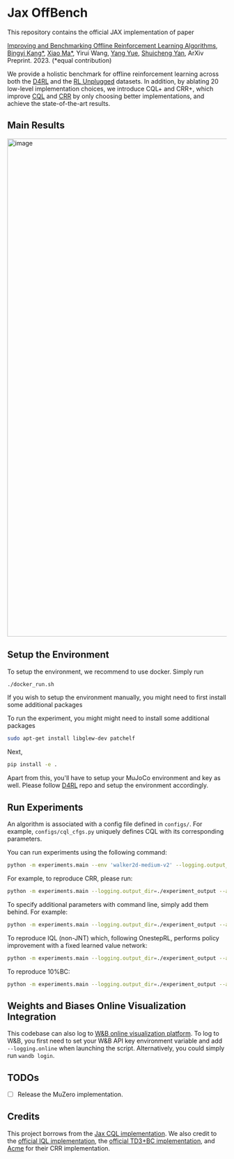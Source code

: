 # Jax OffBench

This repository contains the official JAX implementation of paper

[Improving and Benchmarking Offline Reinforcement Learning Algorithms](), [Bingyi Kang*](), [Xiao Ma*](), Yirui Wang, [Yang Yue](), [Shuicheng Yan](), ArXiv Preprint. 2023. (*equal contribution)

We provide a holistic benchmark for offline reinforcement learning across both the [D4RL](https://github.com/Farama-Foundation/D4RL) and the [RL Unplugged](https://github.com/deepmind/deepmind-research/tree/master/rl_unplugged) datasets. In addition, by ablating 20 low-level implementation choices, we introduce CQL+ and CRR+, which improve [CQL](https://arxiv.org/abs/2006.04779) and [CRR](https://arxiv.org/abs/2006.15134) by only choosing better implementations, and achieve the state-of-the-art results.

## Main Results
<img width="1144" alt="image" src="https://user-images.githubusercontent.com/17567744/224491030-ae50f00d-fc3c-4cef-aac3-94789f5057c1.png">

## Setup the Environment

To setup the environment, we recommend to use docker. Simply run
```bash
./docker_run.sh
```

If you wish to setup the environment manually, you might need to first install some additional packages

To run the experiment, you might might need to install some additional packages
```bash
sudo apt-get install libglew-dev patchelf
```

Next,
```bash
pip install -e .
```

Apart from this, you'll have to setup your MuJoCo environment and key as well. Please follow [D4RL](https://github.com/Farama-Foundation/D4RL) repo and setup the environment accordingly.

## Run Experiments

An algorithm is associated with a config file defined in `configs/`. For example, `configs/cql_cfgs.py` uniquely defines CQL with its corresponding parameters.

You can run experiments using the following command:
```bash
python -m experiments.main --env 'walker2d-medium-v2' --logging.output_dir './experiment_output' --algo_cfg=./configs/<algo>_cfgs.py
```

For example, to reproduce CRR, please run:
```bash
python -m experiments.main --logging.output_dir=./experiment_output --algo_cfg=./configs/crr_cfgs.py
```

To specify additional parameters with command line, simply add them behind. For example:
```bash
python -m experiments.main --logging.output_dir=./experiment_output --algo_cfg=./configs/crr_cfgs.py --algo_cfg.training.norm_reward=True --algo_cfg.agent.policy_lr=3e-4
```

To reproduce IQL (non-JNT) which, following OnestepRL, performs policy improvement with a fixed learned value network:
```bash
python -m experiments.main --logging.output_dir=./experiment_output --algo_cfg=./configs/iql_onestep_cfgs.py --algo_cfg.training.qf_n_epochs=1000 --algo_cfg.training.pi_n_epochs=1000 --algo_cfg.training.n_epochs=2000
```

To reproduce 10%BC:
```bash
python -m experiments.main --logging.output_dir=./experiment_output --algo_cfg=./configs/bc_cfgs.py --topn=10
```

## Weights and Biases Online Visualization Integration 
This codebase can also log to [W&B online visualization platform](https://wandb.ai/site). To log to W&B, you first need to set your W&B API key environment variable and add `--logging.online` when launching the script.
Alternatively, you could simply run `wandb login`.

## TODOs
- [ ] Release the MuZero implementation.

## Credits
This project borrows from the [Jax CQL implementation](https://github.com/young-geng/JaxCQL). We also credit to the [official IQL implementation](https://github.com/ikostrikov/implicit_q_learning), the [official TD3+BC implementation](https://github.com/sfujim/TD3_BC), and [Acme](https://github.com/deepmind/acme) for their CRR implementation.

